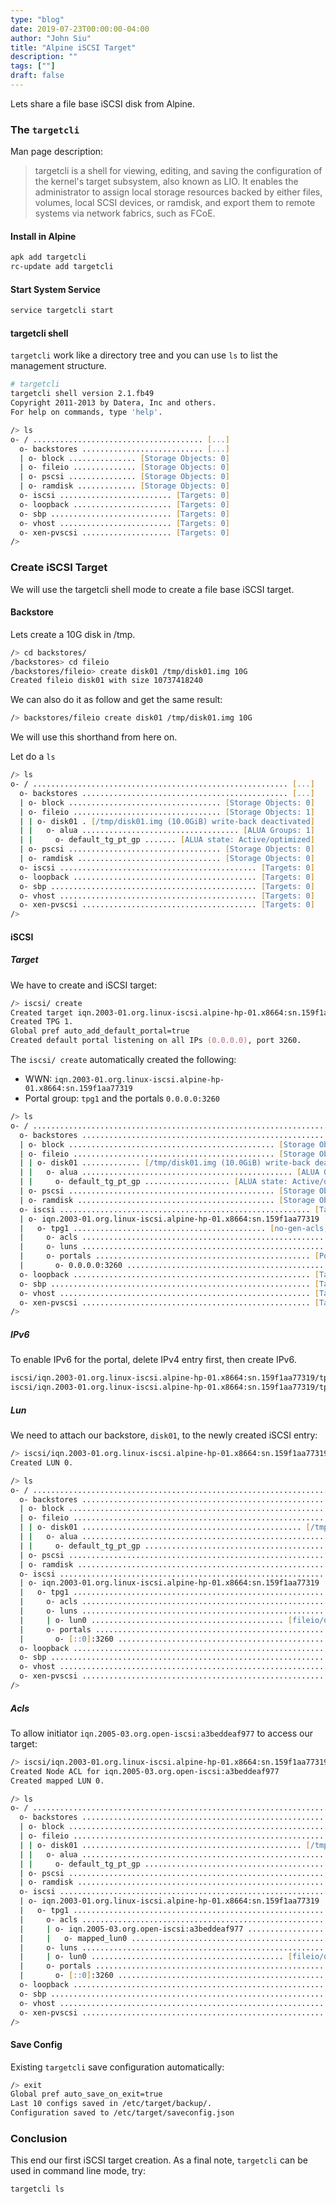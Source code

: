 ```yaml
---
type: "blog"
date: 2019-07-23T00:00:00-04:00
author: "John Siu"
title: "Alpine iSCSI Target"
description: ""
tags: [""]
draft: false
---
```


Lets share a file base iSCSI disk from Alpine.
<!--more-->

### The `targetcli`

Man page description:

> targetcli is a shell for viewing, editing, and saving the configuration of the kernel's target subsystem, also known as LIO. It enables the administrator to assign local storage resources backed by either files, volumes, local SCSI devices, or ramdisk, and export them to remote systems via network fabrics, such as FCoE.

#### Install in Alpine

```zsh
apk add targetcli
rc-update add targetcli
```

#### Start System Service

```zsh
service targetcli start
```

#### targetcli shell

`targetcli` work like a directory tree and you can use `ls` to list the management structure.

```zsh
# targetcli
targetcli shell version 2.1.fb49
Copyright 2011-2013 by Datera, Inc and others.
For help on commands, type 'help'.

/> ls
o- / ...................................... [...]
  o- backstores ........................... [...]
  | o- block ............... [Storage Objects: 0]
  | o- fileio .............. [Storage Objects: 0]
  | o- pscsi ............... [Storage Objects: 0]
  | o- ramdisk ............. [Storage Objects: 0]
  o- iscsi ......................... [Targets: 0]
  o- loopback ...................... [Targets: 0]
  o- sbp ........................... [Targets: 0]
  o- vhost ......................... [Targets: 0]
  o- xen-pvscsi .................... [Targets: 0]
/>
```

### Create iSCSI Target

We will use the targetcli shell mode to create a file base iSCSI target.

#### Backstore

Lets create a 10G disk in /tmp.

```zsh
/> cd backstores/
/backstores> cd fileio
/backstores/fileio> create disk01 /tmp/disk01.img 10G
Created fileio disk01 with size 10737418240
```

We can also do it as follow and get the same result:

```zsh
/> backstores/fileio create disk01 /tmp/disk01.img 10G
```

We will use this shorthand from here on.

Let do a `ls`

```zsh
/> ls
o- / ......................................................... [...]
  o- backstores .............................................. [...]
  | o- block .................................. [Storage Objects: 0]
  | o- fileio ................................. [Storage Objects: 1]
  | | o- disk01 . [/tmp/disk01.img (10.0GiB) write-back deactivated]
  | |   o- alua ................................... [ALUA Groups: 1]
  | |     o- default_tg_pt_gp ....... [ALUA state: Active/optimized]
  | o- pscsi .................................. [Storage Objects: 0]
  | o- ramdisk ................................ [Storage Objects: 0]
  o- iscsi ............................................ [Targets: 0]
  o- loopback ......................................... [Targets: 0]
  o- sbp .............................................. [Targets: 0]
  o- vhost ............................................ [Targets: 0]
  o- xen-pvscsi ....................................... [Targets: 0]
/>
```

#### iSCSI

##### Target

We have to create and iSCSI target:

```zsh
/> iscsi/ create
Created target iqn.2003-01.org.linux-iscsi.alpine-hp-01.x8664:sn.159f1aa77319.
Created TPG 1.
Global pref auto_add_default_portal=true
Created default portal listening on all IPs (0.0.0.0), port 3260.
```

The `iscsi/ create` automatically created the following:

- WWN: `iqn.2003-01.org.linux-iscsi.alpine-hp-01.x8664:sn.159f1aa77319`
- Portal group: `tpg1` and the portals `0.0.0.0:3260`

```zsh
/> ls
o- / ..................................................................... [...]
  o- backstores .......................................................... [...]
  | o- block .............................................. [Storage Objects: 0]
  | o- fileio ............................................. [Storage Objects: 1]
  | | o- disk01 ............. [/tmp/disk01.img (10.0GiB) write-back deactivated]
  | |   o- alua ............................................... [ALUA Groups: 1]
  | |     o- default_tg_pt_gp ................... [ALUA state: Active/optimized]
  | o- pscsi .............................................. [Storage Objects: 0]
  | o- ramdisk ............................................ [Storage Objects: 0]
  o- iscsi ........................................................ [Targets: 1]
  | o- iqn.2003-01.org.linux-iscsi.alpine-hp-01.x8664:sn.159f1aa77319  [TPGs: 1]
  |   o- tpg1 ........................................... [no-gen-acls, no-auth]
  |     o- acls ...................................................... [ACLs: 0]
  |     o- luns ...................................................... [LUNs: 0]
  |     o- portals ................................................ [Portals: 1]
  |       o- 0.0.0.0:3260 ................................................. [OK]
  o- loopback ..................................................... [Targets: 0]
  o- sbp .......................................................... [Targets: 0]
  o- vhost ........................................................ [Targets: 0]
  o- xen-pvscsi ................................................... [Targets: 0]
/>
```

##### IPv6

To enable IPv6 for the portal, delete IPv4 entry first, then create IPv6.

```zsh
iscsi/iqn.2003-01.org.linux-iscsi.alpine-hp-01.x8664:sn.159f1aa77319/tpg1/portals/ delete 0.0.0.0 3260
iscsi/iqn.2003-01.org.linux-iscsi.alpine-hp-01.x8664:sn.159f1aa77319/tpg1/portals/ create ::0 3260
```

##### Lun

We need to attach our backstore, `disk01`, to the newly created iSCSI entry:

```zsh
/> iscsi/iqn.2003-01.org.linux-iscsi.alpine-hp-01.x8664:sn.159f1aa77319/tpg1/luns create /backstores/fileio/disk01
Created LUN 0.
```

```zsh
/> ls
o- / ....................................................................................................... [...]
  o- backstores ............................................................................................ [...]
  | o- block ................................................................................ [Storage Objects: 0]
  | o- fileio ............................................................................... [Storage Objects: 1]
  | | o- disk01 ................................................. [/tmp/disk01.img (10.0GiB) write-back activated]
  | |   o- alua ................................................................................. [ALUA Groups: 1]
  | |     o- default_tg_pt_gp ..................................................... [ALUA state: Active/optimized]
  | o- pscsi ................................................................................ [Storage Objects: 0]
  | o- ramdisk .............................................................................. [Storage Objects: 0]
  o- iscsi .......................................................................................... [Targets: 1]
  | o- iqn.2003-01.org.linux-iscsi.alpine-hp-01.x8664:sn.159f1aa77319 .................................. [TPGs: 1]
  |   o- tpg1 ............................................................................. [no-gen-acls, no-auth]
  |     o- acls ........................................................................................ [ACLs: 0]
  |     o- luns ........................................................................................ [LUNs: 1]
  |     | o- lun0 ........................................... [fileio/disk01 (/tmp/disk01.img) (default_tg_pt_gp)]
  |     o- portals .................................................................................. [Portals: 1]
  |       o- [::0]:3260 ..................................................................................... [OK]
  o- loopback ....................................................................................... [Targets: 0]
  o- sbp ............................................................................................ [Targets: 0]
  o- vhost .......................................................................................... [Targets: 0]
  o- xen-pvscsi ..................................................................................... [Targets: 0]
/>
```

##### Acls

To allow initiator `iqn.2005-03.org.open-iscsi:a3beddeaf977` to access our target:

```zsh
/> iscsi/iqn.2003-01.org.linux-iscsi.alpine-hp-01.x8664:sn.159f1aa77319/tpg1/acls create wwn=iqn.2005-03.org.open-iscsi:a3beddeaf977
Created Node ACL for iqn.2005-03.org.open-iscsi:a3beddeaf977
Created mapped LUN 0.
```

```zsh
/> ls
o- / ....................................................................................................... [...]
  o- backstores ............................................................................................ [...]
  | o- block ................................................................................ [Storage Objects: 0]
  | o- fileio ............................................................................... [Storage Objects: 1]
  | | o- disk01 ................................................. [/tmp/disk01.img (10.0GiB) write-back activated]
  | |   o- alua ................................................................................. [ALUA Groups: 1]
  | |     o- default_tg_pt_gp ..................................................... [ALUA state: Active/optimized]
  | o- pscsi ................................................................................ [Storage Objects: 0]
  | o- ramdisk .............................................................................. [Storage Objects: 0]
  o- iscsi .......................................................................................... [Targets: 1]
  | o- iqn.2003-01.org.linux-iscsi.alpine-hp-01.x8664:sn.159f1aa77319 .................................. [TPGs: 1]
  |   o- tpg1 ............................................................................. [no-gen-acls, no-auth]
  |     o- acls ........................................................................................ [ACLs: 1]
  |     | o- iqn.2005-03.org.open-iscsi:a3beddeaf977 ............................................ [Mapped LUNs: 1]
  |     |   o- mapped_lun0 ............................................................. [lun0 fileio/disk01 (rw)]
  |     o- luns ........................................................................................ [LUNs: 1]
  |     | o- lun0 ........................................... [fileio/disk01 (/tmp/disk01.img) (default_tg_pt_gp)]
  |     o- portals .................................................................................. [Portals: 1]
  |       o- [::0]:3260 ..................................................................................... [OK]
  o- loopback ....................................................................................... [Targets: 0]
  o- sbp ............................................................................................ [Targets: 0]
  o- vhost .......................................................................................... [Targets: 0]
  o- xen-pvscsi ..................................................................................... [Targets: 0]
/>
```

#### Save Config

Existing `targetcli` save configuration automatically:

```zsh
/> exit
Global pref auto_save_on_exit=true
Last 10 configs saved in /etc/target/backup/.
Configuration saved to /etc/target/saveconfig.json
```

### Conclusion

This end our first iSCSI target creation. As a final note, `targetcli` can be used in command line mode, try:

```zsh
targetcli ls
```
